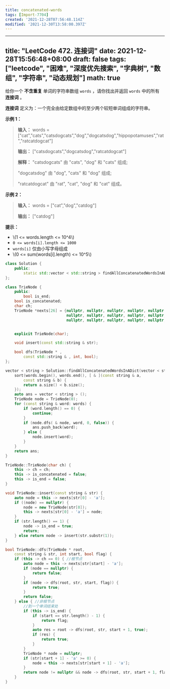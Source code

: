 ```yaml
---
title: concatenated-words
tags: [Import-7704]
created: '2021-12-28T07:56:48.114Z'
modified: '2021-12-30T13:58:00.397Z'
---
```


---
title: "LeetCode 472. 连接词"
date: 2021-12-28T15:56:48+08:00
draft: false
tags: ["leetcode", "困难", "深度优先搜索", "字典树", "数组", "字符串", "动态规划"]
math: true
---

给你一个 **不含重复** 单词的字符串数组 `words` ，请你找出并返回 `words` 中的所有 **连接词** 。

**连接词** 定义为：一个完全由给定数组中的至少两个较短单词组成的字符串。

<!--more-->

**示例 1：**

> **输入：** words = ["cat","cats","catsdogcats","dog","dogcatsdog","hippopotamuses","rat","ratcatdogcat"]
> 
> **输出：** ["catsdogcats","dogcatsdog","ratcatdogcat"]
> 
> **解释：** "catsdogcats" 由 "cats", "dog" 和 "cats" 组成;
> 
> "dogcatsdog" 由 "dog", "cats" 和 "dog" 组成;
> 
> "ratcatdogcat" 由 "rat", "cat", "dog" 和 "cat" 组成。

**示例 2：**

> **输入：** words = ["cat","dog","catdog"]
> 
> **输出：** ["catdog"]

**提示：**

- \\(1 <= words.length <= 10^4\\)
- `0 <= words[i].length <= 1000`
- `words[i]` 仅由小写字母组成
- \\(0 <= sum(words[i].length) <= 10^5\\)

```cpp
class Solution {
    public:
        static std::vector < std::string > findAllConcatenatedWordsInADict(std::vector < std::string > & );
};

class TrieNode {
    public:
        bool is_end;
    bool is_concatenated;
    char ch;
    TrieNode *nexts[26] = {nullptr, nullptr, nullptr, nullptr, nullptr, nullptr, nullptr, nullptr, nullptr, nullptr,
                           nullptr, nullptr, nullptr, nullptr, nullptr, nullptr, nullptr, nullptr, nullptr, nullptr,
                           nullptr, nullptr, nullptr, nullptr, nullptr, nullptr};


    explicit TrieNode(char);

    void insert(const std::string & str);

    bool dfs(TrieNode * ,
        const std::string & , int, bool);
};

vector < string > Solution::findAllConcatenatedWordsInADict(vector < string > & words) {
    sort(words.begin(), words.end(), [ & ](const string & a,
        const string & b) {
        return a.size() < b.size();
    });
    auto ans = vector < string > ();
    TrieNode node = TrieNode(0);
    for (const string & word: words) {
        if (word.length() == 0) {
            continue;
        }
        if (node.dfs( & node, word, 0, false)) {
            ans.push_back(word);
        } else {
            node.insert(word);
        }
    }
    return ans;
}

TrieNode::TrieNode(char ch) {
    this -> ch = ch;
    this -> is_concatenated = false;
    this -> is_end = false;
}

void TrieNode::insert(const string & str) {
    auto node = this -> nexts[str[0] - 'a'];
    if ((node) == nullptr) {
        node = new TrieNode(str[0]);
        this -> nexts[str[0] - 'a'] = node;
    }
    if (str.length() == 1) {
        node -> is_end = true;
        return;
    } else return node -> insert(str.substr(1));
}

bool TrieNode::dfs(TrieNode * root,
    const string & str, int start, bool flag) {
    if (this -> ch == 0) { //根节点
        auto node = this -> nexts[str[start] - 'a'];
        if (node == nullptr) {
            return false;
        }
        if (node -> dfs(root, str, start, flag)) {
            return true;
        }
        return false;
    } else { //非根节点
        //到一个单词结束处
        if (this -> is_end) {
            if (start == str.length() - 1) {
                return flag;
            }
            auto res = root -> dfs(root, str, start + 1, true);
            if (res) {
                return true;
            }
        }
        TrieNode * node = nullptr;
        if (str[start + 1] - 'a' >= 0) {
            node = this -> nexts[str[start + 1] - 'a'];
        }
        return node != nullptr && node -> dfs(root, str, start + 1, flag);
    }
}
```

